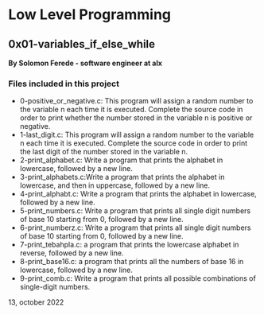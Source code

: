 # Low Level Programming
## 0x01-variables_if_else_while
**By Solomon Ferede - software engineer at alx**
### Files included in this project
- 0-positive_or_negative.c: This program will assign a random number to the variable n each time it is executed. Complete the source code in order to print whether the number stored in the variable n is positive or negative.
- 1-last_digit.c: This program will assign a random number to the variable n each time it is executed. Complete the source code in order to print the last digit of the number stored in the variable n.
- 2-print_alphabet.c: Write a program that prints the alphabet in lowercase, followed by a new line.
- 3-print_alphabets.c:Write a program that prints the alphabet in lowercase, and then in uppercase, followed by a new line.
- 4-print_alphabt.c: Write a program that prints the alphabet in lowercase, followed by a new line.
- 5-print_numbers.c: Write a program that prints all single digit numbers of base 10 starting from 0, followed by a new line.
- 6-print_numberz.c: Write a program that prints all single digit numbers of base 10 starting from 0, followed by a new line.
- 7-print_tebahpla.c: a program that prints the lowercase alphabet in reverse, followed by a new line.
- 8-print_base16.c: a program that prints all the numbers of base 16 in lowercase, followed by a new line.
- 9-print_comb.c: Write a program that prints all possible combinations of single-digit numbers.

13, october 2022
